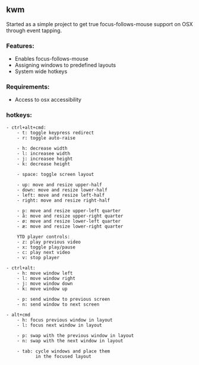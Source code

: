 ## kwm

Started as a simple project to get true focus-follows-mouse support on OSX through event tapping.

### Features:
- Enables focus-follows-mouse
- Assigning windows to predefined layouts
- System wide hotkeys

### Requirements:
- Access to osx accessibility

### hotkeys:
    - ctrl+alt+cmd:
        - t: toggle keypress redirect
        - r: toggle auto-raise

        - h: decrease width
        - l: increasee width
        - j: increasee height
        - k: decrease height

        - space: toggle screen layout

        - up: move and resize upper-half
        - down: move and resize lower-half
        - left: move and resize left-half
        - right: move and resize right-half

        - p: move and resize upper-left quarter
        - å: move and resize upper-right quarter
        - ø: move and resize lower-left quarter
        - æ: move and resize lower-right quarter
    
        YTD player controls:
        - z: play previous video
        - x: toggle play/pause
        - c: play next video
        - v: stop player

    - ctrl+alt:
        - h: move window left
        - l: move window right
        - j: move window down
        - k: move window up

        - p: send window to previous screen
        - n: send window to next screen

    - alt+cmd
        - h: focus previous window in layout
        - l: focus next window in layout

        - p: swap with the previous window in layout
        - n: swap with the next window in layout

        - tab: cycle windows and place them
               in the focused layout
